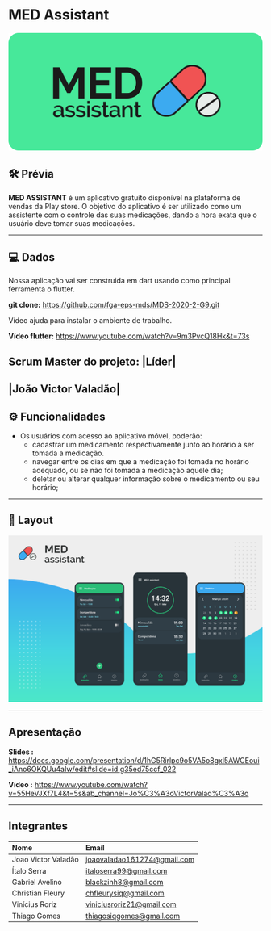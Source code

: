 # MED Assistant

![teste](docs/assets/MED-logo.png)

## 🛠 Prévia

<b>MED ASSISTANT</b> é um aplicativo gratuito disponível na 
plataforma de vendas da Play store. O objetivo do aplicativo é 
ser utilizado como um assistente com o controle das suas 
medicações, dando a hora exata que o usuário deve tomar suas 
medicações.

---

## 💻 Dados


Nossa aplicação vai ser construida em dart usando como principal ferramenta o flutter.

<b>git clone:</b> https://github.com/fga-eps-mds/MDS-2020-2-G9.git

Vídeo ajuda para instalar o ambiente de trabalho.

<b>Vídeo flutter:</b> https://www.youtube.com/watch?v=9m3PvcQ18Hk&t=73s

<b>Scrum Master do projeto:</b>
|Líder|
-
|João Victor Valadão|
---

## ⚙️ Funcionalidades

- Os usuários com acesso ao aplicativo móvel, poderão:
  - cadastrar um medicamento respectivamente junto ao horário à ser tomada a medicação.
  - navegar entre os dias em que a medicação foi tomada no horário adequado, ou se não foi tomada a medicação aquele dia;
  - deletar ou alterar qualquer informação sobre o medicamento ou seu horário;

---

## 🎨 Layout

![showcase](docs/assets/Showcase.png)

---

## Apresentação

<b>Slides :</b> https://docs.google.com/presentation/d/1hG5Rirlpc9o5VA5o8gxl5AWCEoui_iAno6OKQUu4aIw/edit#slide=id.g35ed75ccf_022

<b>Vídeo :</b> https://www.youtube.com/watch?v=55HeVJXf7L4&t=5s&ab_channel=Jo%C3%A3oVictorValad%C3%A3o

---

## Integrantes

|**Nome**|**Email**|
|:-|:-|
Joao Victor Valadão|joaovaladao161274@gmail.com
Ítalo Serra|italoserra99@gmail.com
Gabriel Avelino|	blackzinh8@gmail.com
Christian Fleury|	chfleurysiq@gmail.com
Vinícius Roriz|viniciusroriz21@gmail.com
Thiago Gomes|	thiagosiqgomes@gmail.com
